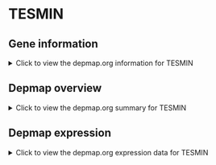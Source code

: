 <h1>TESMIN</h1>

<h2>Gene information</h2>
<details>
  <summary>Click to view the depmap.org information for TESMIN</summary>
  <iframe src="https://depmap.org/portal/gene/TESMIN?tab=about" style="border:none;width:100%;height:800px"></iframe>
</details>

<h2>Depmap overview</h2>
<details>
  <summary>Click to view the depmap.org summary for TESMIN</summary>
  <iframe src="https://depmap.org/portal/gene/TESMIN?tab=overview" style="border:none;width:100%;height:800px"></iframe>
</details>

<h2>Depmap expression</h2>
<details>
  <summary>Click to view the depmap.org expression data for TESMIN</summary>
  <iframe src="https://depmap.org/portal/gene/TESMIN?tab=characterization" style="border:none;width:100%;height:800px"></iframe>
</details>


<!--
<h2>Reactome Pathway diagram</h2>
<details>
  <summary>Click to view Reactome pathway for TESMIN</summary>
  PNAME
</details>
-->


